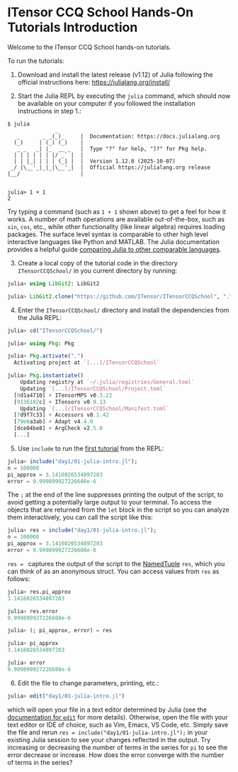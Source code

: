 # ITensor CCQ School Hands-On Tutorials Introduction

Welcome to the ITensor CCQ School hands-on tutorials.

To run the tutorials:

1. Download and install the latest release (v1.12) of Julia following the official
instructions here: https://julialang.org/install/

2. Start the Julia REPL by executing the `julia` command, which should now be available on
your computer if you followed the installation instructions in step 1.:
```
$ julia
               _
   _       _ _(_)_     |  Documentation: https://docs.julialang.org
  (_)     | (_) (_)    |
   _ _   _| |_  __ _   |  Type "?" for help, "]?" for Pkg help.
  | | | | | | |/ _` |  |
  | | |_| | | | (_| |  |  Version 1.12.0 (2025-10-07)
 _/ |\__'_|_|_|\__'_|  |  Official https://julialang.org release
|__/                   |


julia> 1 + 1
2

```
Try typing a command (such as `1 + 1` shown above) to get a feel for how it works.
A number of math operations are available out-of-the-box, such as `sin`, `cos`, etc., while
other functionality (like linear algebra) requires loading packages.
The surface level syntax is comparable to other high level interactive languages like
Python and MATLAB. The Julia documentation provides a helpful guide [comparing Julia to
other comparable languages](https://docs.julialang.org/en/v1/manual/noteworthy-differences/).

3. Create a local copy of the tutorial code in the directory `ITensorCCQSchool/` in you
current directory by running:
```julia
julia> using LibGit2: LibGit2

julia> LibGit2.clone("https://github.com/ITensor/ITensorCCQSchool", ".")
```

4. Enter the `ITensorCCQSchool/` directory and install the dependencies from the Julia REPL:
```julia
julia> cd("ITensorCCQSchool/")

julia> using Pkg: Pkg

julia> Pkg.activate(".")
  Activating project at `[...]/ITensorCCQSchool`

julia> Pkg.instantiate()
    Updating registry at `~/.julia/registries/General.toml`
    Updating `[...]/ITensorCCQSchool/Project.toml`
  [0d1a4710] + ITensorMPS v0.3.22
  [9136182c] + ITensors v0.9.13
    Updating `[...]/ITensorCCQSchool/Manifest.toml`
  [7d9f7c33] + Accessors v0.1.42
  [79e6a3ab] + Adapt v4.4.0
  [dce04be8] + ArgCheck v2.5.0
  [...]

```

5. Use `include` to run the
[first tutorial](https://github.com/ITensor/ITensorCCQSchool/blob/main/day1/01-julia-intro.jl)
from the REPL:
```julia
julia> include("day1/01-julia-intro.jl");
n = 100000
pi_approx = 3.1416026534897203
error = 9.999899927226608e-6

```
The `;` at the end of the line suppresses printing the output of the script, to avoid
getting a potentially large output to your terminal. To access the objects that are
returned from the `let` block in the script so you can analyze them interactively, you
can call the script like this:
```julia
julia> res = include("day1/01-julia-intro.jl");
n = 100000
pi_approx = 3.1416026534897203
error = 9.999899927226608e-6

```
`res = ` captures the output of the script to the
[NamedTuple](https://docs.julialang.org/en/v1/base/base/#Core.NamedTuple) `res`, which you
can think of as an anonymous struct. You can access values from `res` as follows:
```julia
julia> res.pi_approx
3.1416026534897203

julia> res.error
9.999899927226608e-6

julia> (; pi_approx, error) = res

julia> pi_approx
3.1416026534897203

julia> error
9.999899927226608e-6

```

6. Edit the file to change parameters, printing, etc.:
```julia
julia> edit("day1/01-julia-intro.jl")

```
which will open your file in a text editor determined by Julia (see the
[documentation for `edit`](https://docs.julialang.org/en/v1/stdlib/InteractiveUtils/#InteractiveUtils.edit-Tuple{AbstractString,%20Integer})
for more details). Otherwise, open the file with your text editor or IDE of choice, such as
Vim, Emacs, VS Code, etc. Simply save the file and rerun
`res = include("day1/01-julia-intro.jl");` in your existing Julia session to see your changes
reflected in the output. Try increasing or decreasing the number of terms in the series for `pi`
to see the error decrease or increase. How does the error converge with the number of terms
in the series?
